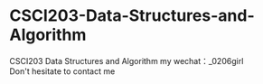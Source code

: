# CSCI203-Data-Structures-and-Algorithm
CSCI203 Data Structures and Algorithm my wechat：_0206girl Don't hesitate to contact me
